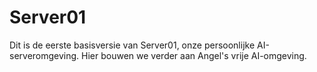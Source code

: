 
# Server01

Dit is de eerste basisversie van Server01, onze persoonlijke AI-serveromgeving.
Hier bouwen we verder aan Angel's vrije AI-omgeving.
